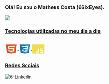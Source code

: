 <h3> Olá! Eu sou o Matheus Costa (6SixEyes). </h3>

  <a href="https://github.com/6SixEyes">
  <img height="180em" src="https://github-readme-stats.vercel.app/api?username=6SixEyes&show_icons=true&theme=cobalt&include_all_commits=true&count_private=true"/>
  

<h3> Tecnologias utilizadas no meu dia a dia </h3>
<div style="display: inline_block"></br>
  <img align="center" alt="6-HTML" height="30" width="40" src="https://raw.githubusercontent.com/devicons/devicon/master/icons/html5/html5-original.svg">
  <img align="center" alt="6-CSS" height="30" width="40" src="https://raw.githubusercontent.com/devicons/devicon/master/icons/css3/css3-original.svg">
  <img align="center" alt="6-Js" height="30" width="40" src="https://raw.githubusercontent.com/devicons/devicon/master/icons/javascript/javascript-plain.svg">
  
  ##
  
  <h3> Redes Sociais </h3>
  
  
  <a href="https://www.linkedin.com/in/matheus-pinto-costa-45a36720a/" target="_blank"><img align="center" alt="6-Linkedin" height="30" width="40" src="https://cdn.jsdelivr.net/gh/devicons/devicon/icons/linkedin/linkedin-original.svg"></a>

</div>
